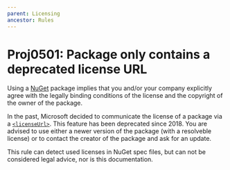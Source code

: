 ```yaml
---
parent: Licensing
ancestor: Rules
---
```


# Proj0501: Package only contains a deprecated license URL
Using a [NuGet](https://www.nuget.org) package implies that you
and/or your company explicitly agree with the legally binding conditions of the
license and the copyright of the owner of the package.

In the past, Microsoft decided to communicate the license of a package via a
[`<licenseUrl>`](https://learn.microsoft.com/en-us/nuget/reference/nuspec#licenseurl).
This feature has been deprecated since 2018. You are advised to use
either a newer version of the package (with a resolveble license) or to contact
the creator of the package and ask for an update.

This rule can detect used licenses in NuGet spec files, but can not be
considered legal advice, nor is this documentation.
